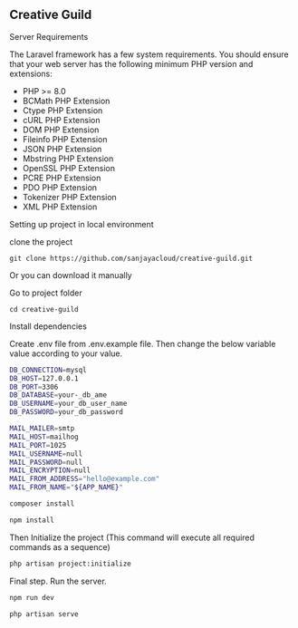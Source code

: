 

## Creative Guild  

Server Requirements

The Laravel framework has a few system requirements. You should ensure that your web server has the following minimum PHP version and extensions:

- PHP >= 8.0
- BCMath PHP Extension
- Ctype PHP Extension
- cURL PHP Extension
- DOM PHP Extension
- Fileinfo PHP Extension
- JSON PHP Extension
- Mbstring PHP Extension
- OpenSSL PHP Extension
- PCRE PHP Extension
- PDO PHP Extension
- Tokenizer PHP Extension
- XML PHP Extension

Setting up project in local environment 

clone the project 

``git clone https://github.com/sanjayacloud/creative-guild.git``

Or you can download it manually

Go to project folder

``cd creative-guild``

Install dependencies

Create .env file from .env.example file. Then change the below variable value according to your value.

```bash
DB_CONNECTION=mysql
DB_HOST=127.0.0.1
DB_PORT=3306
DB_DATABASE=your-_db_ame
DB_USERNAME=your_db_user_name
DB_PASSWORD=your_db_password
```

```bash
MAIL_MAILER=smtp
MAIL_HOST=mailhog
MAIL_PORT=1025
MAIL_USERNAME=null
MAIL_PASSWORD=null
MAIL_ENCRYPTION=null
MAIL_FROM_ADDRESS="hello@example.com"
MAIL_FROM_NAME="${APP_NAME}"
```

```bash
composer install
```

```bash
npm install
```

Then Initialize the project (This command will execute all required commands as a sequence)

```bash
php artisan project:initialize
```

Final step. Run the server.
```bash
npm run dev
```
```bash
php artisan serve
```

